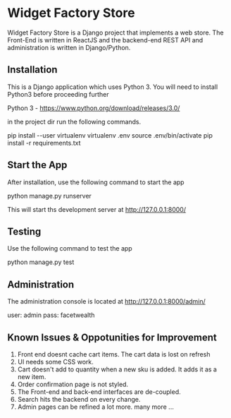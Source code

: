 
Widget Factory Store
=====

Widget Factory Store is a Django project that implements a web store. The
Front-End is written in ReactJS and the backend-end REST API and administration
is written in Django/Python.

Installation
-----------

This is a Django application which uses Python 3. You will need to install
Python3 before proceeding further

Python 3 - https://www.python.org/download/releases/3.0/

in the project dir run the following commands. 

pip install --user virtualenv
virtualenv .env
source .env/bin/activate
pip install -r requirements.txt

Start the App
-----------

After installation, use the following command to start the app

python manage.py runserver 

This will start ths development server at http://127.0.0.1:8000/

Testing 
-----------

Use the following command to test the app

python manage.py test

Administration
-----------

The administration console is located at http://127.0.0.1:8000/admin/

user: admin
pass: facetwealth

Known Issues & Oppotunities for Improvement
-----------

1) Front end doesnt cache cart items. The cart data is lost on refresh
2) UI needs some CSS work.
3) Cart doesn't add to quantity when a new sku is added. It adds it as a new item. 
4) Order confirmation page is not styled.
5) The Front-end and back-end interfaces are de-coupled.
6) Search hits the backend on every change.
7) Admin pages can be refined a lot more. 
many more ...
